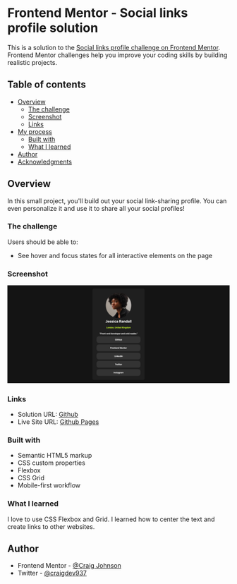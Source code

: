 # Frontend Mentor - Social links profile solution

This is a solution to the [Social links profile challenge on Frontend Mentor](https://www.frontendmentor.io/challenges/social-links-profile-UG32l9m6dQ). Frontend Mentor challenges help you improve your coding skills by building realistic projects. 

## Table of contents

- [Overview](#overview)
  - [The challenge](#the-challenge)
  - [Screenshot](#screenshot)
  - [Links](#links)
- [My process](#my-process)
  - [Built with](#built-with)
  - [What I learned](#what-i-learned)
- [Author](#author)
- [Acknowledgments](#acknowledgments)

## Overview

In this small project, you'll build out your social link-sharing profile. You can even personalize it and use it to share all your social profiles!

### The challenge

Users should be able to:

- See hover and focus states for all interactive elements on the page

### Screenshot

![](./public/screenshot.png)

### Links

- Solution URL: [Github](https://github.com/craigdev937/front_social_links_profile)
- Live Site URL: [Github Pages](https://craigdev937.github.io/front_social_links_profile/)

### Built with

- Semantic HTML5 markup
- CSS custom properties
- Flexbox
- CSS Grid
- Mobile-first workflow

### What I learned

I love to use CSS Flexbox and Grid.  I learned how to center the text and create links to other websites.

## Author

- Frontend Mentor - [@Craig Johnson](https://www.frontendmentor.io/profile/craigdev937)
- Twitter - [@craigdev937](https://twitter.com/Craigdev937)


